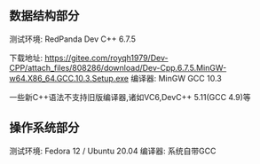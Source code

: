 ## 数据结构部分

测试环境: RedPanda Dev C++ 6.7.5 

下载地址: https://gitee.com/royqh1979/Dev-CPP/attach_files/808286/download/Dev-Cpp.6.7.5.MinGW-w64.X86_64.GCC.10.3.Setup.exe
编译器:  MinGW GCC 10.3


一些新C++语法不支持旧版编译器,诸如VC6,DevC++ 5.11(GCC 4.9)等

## 操作系统部分

测试环境: Fedora 12 / Ubuntu 20.04
编译器: 系统自带GCC
